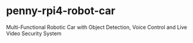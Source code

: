 # penny-rpi4-robot-car
Multi-Functional Robotic Car with Object Detection, Voice Control and Live Video Security System 
